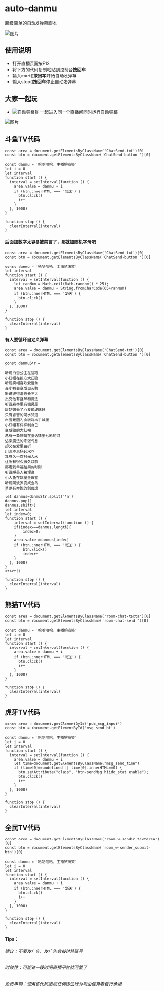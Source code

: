# auto-danmu
超级简单的自动发弹幕脚本

![图片](https://github.com/xiongyizhu/auto-danmu/blob/master/image/danmu.gif)

## 使用说明
- 打开直播页面按F12
- 将下方的代码复制粘贴到控制台**按回车**
- 输入start()**按回车**开始自动发弹幕
- 输入stop()**按回车**停止自动发弹幕

## 大家一起玩
- <a target="_blank" href="http://shang.qq.com/wpa/qunwpa?idkey=974f2dee6d684148de65f6bb0b5bbabfdc3eec47ddbc7f971a4b33ef08178c03"><img border="0" src="http://pub.idqqimg.com/wpa/images/group.png" alt="自动弹幕群" title="自动弹幕群"></a>
 一起进入同一个直播间同时运行自动弹幕

![图片](https://github.com/xiongyizhu/auto-danmu/blob/master/image/qun.png)

## 斗鱼TV代码
```
const area = document.getElementsByClassName('ChatSend-txt')[0]
const btn = document.getElementsByClassName('ChatSend-button ')[0]

const danmu = '哈哈哈哈，主播好搞笑'
let i = 0
let interval
function start () {
  interval = setInterval(function () {
    area.value = danmu + i
    if (btn.innerHTML === '发送') {
      btn.click()
      i++
    }
  }, 1000)
}

function stop () {
  clearInterval(interval)
}
```
#### 后面加数字太容易被禁言了，那就加随机字母吧
```
const area = document.getElementsByClassName('ChatSend-txt')[0]
const btn = document.getElementsByClassName('ChatSend-button ')[0]

const danmu = '哈哈哈哈，主播好搞笑'
let interval
function start () {
  interval = setInterval(function () {
	let ranNum = Math.ceil(Math.random() * 25);
    area.value = danmu + String.fromCharCode(65+ranNum)
    if (btn.innerHTML === '发送') {
      btn.click()
    }
  }, 1000)
}

function stop () {
  clearInterval(interval)
}
```
#### 有人要循环自定义弹幕
```
const area = document.getElementsByClassName('ChatSend-txt')[0]
const btn = document.getElementsByClassName('ChatSend-button ')[0]

const danmuStr =
`
听说白雪公主在逃跑
小红帽在担心大灰狼
听说疯帽喜欢爱丽丝
丑小鸭会变成白天鹅
听说彼得潘总长不大
杰克他有竖琴和魔法
听说森林里有糖果屋
灰姑娘丢了心爱的玻璃鞋
只有睿智的河水知道
白雪是因为贪玩跑出了城堡
小红帽有件抑制自己
变成狼的大红袍
总有一条蜿蜒在童话镇里七彩的河
沾染魔法的乖张气息
却又在爱里曲折
川流不息扬起水花
又卷入一帘时光入水
让所有很久很久以前
都走到幸福结局的时刻
听说睡美人被埋藏
小人鱼在眺望金殿堂
听说阿波罗变成金乌
草原有奔跑的剑齿虎
`
let danmus=danmuStr.split('\n')
danmus.pop()
danmus.shift()
let interval
let index=0;
function start () {
	interval = setInterval(function () {
	if(index===danmus.length){
		index=0;
	}
	area.value =danmus[index]
    if (btn.innerHTML === '发送') {
		btn.click()
		index++
    }
  }, 1000)
}
start()

function stop () {
  clearInterval(interval)
}
```

## 熊猫TV代码
```
const area = document.getElementsByClassName('room-chat-texta')[0]
const btn = document.getElementsByClassName('room-chat-send ')[0]

const danmu = '哈哈哈哈，主播好搞笑'
let i = 0
let interval
function start () {
  interval = setInterval(function () {
    area.value = danmu + i
    if (btn.innerHTML === '发送') {
      btn.click()
      i++
    }
  }, 1000)
}

function stop () {
  clearInterval(interval)
}
```

## 虎牙TV代码
```
const area = document.getElementById('pub_msg_input')
const btn = document.getElementById('msg_send_bt')

const danmu = '哈哈哈哈，主播好搞笑'
let i = 0
let interval
function start () {
  interval = setInterval(function () {
    area.value = danmu + i
    let time=document.getElementsByClassName("msg_send_time")
    if (time[0]==undefined || time[0].innerHTML==0) {
      btn.setAttribute("class", "btn-sendMsg hiido_stat enable"); 
      btn.click()
      i++
    }
  }, 1000)
}

function stop () {
  clearInterval(interval)
}
```

## 全民TV代码
```
const area = document.getElementsByClassName('room_w-sender_textarea')[0]
const btn = document.getElementsByClassName('room_w-sender_submit-btn')[0]

const danmu = '哈哈哈哈，主播好搞笑'
let i = 0
let interval
function start () {
  interval = setInterval(function () {
    area.value = danmu + i
    if (btn.innerHTML === '发送') {
      btn.click()
      i++
    }
  }, 1000)
}

function stop () {
  clearInterval(interval)
}
```


#### Tips：

###### 建议：不要发广告，发广告会被封禁账号

###### 时效性：可能过一段时间直播平台就河蟹了

###### 免责申明：使用该代码造成任何违法行为均由使用者自行承担
